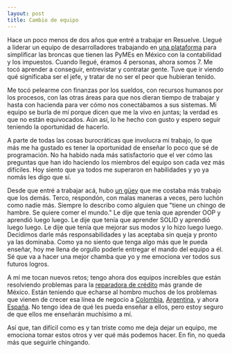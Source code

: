 ```yaml
---
layout: post
title: Cambio de equipo
---
```


Hace un poco menos de dos años que entré a trabajar en Resuelve. Llegué a
liderar un equipo de desarrolladores trabajando en [una plataforma][1] para
simplificar las broncas que tienen las PyMEs en México con la contabilidad y 
los impuestos. Cuando llegué, éramos 4 personas, ahora somos 7. Me tocó 
aprender a conseguir, entrevistar y contratar gente. Tuve que ir viendo qué 
significaba ser el jefe, y tratar de no ser el peor que hubieran tenido. 

Me tocó pelearme con finanzas por los sueldos, con recursos humanos por los
procesos, con las otras áreas para que nos dieran tiempo de trabajar y hasta 
con hacienda para ver cómo nos conectábamos a sus sistemas. Mi equipo se
burla de mí porque dicen que me la vivo en juntas; la verdad es que no están
equivocados. Aún así, lo he hecho con gusto y espero seguir teniendo la 
oportunidad de hacerlo.

A parte de todas las cosas burocráticas que involucra mi trabajo, lo que más me
ha gustado es tener la oportunidad de enseñar lo poco que sé de programación.
No ha habido nada más satisfactorio que el ver cómo las preguntas que han ido 
haciendo los miembros del equipo son cada vez más difíciles. Hoy siento que ya
todos me superaron en habilidades y yo ya nomás les digo que sí. 

Desde que entré a trabajar acá, hubo [un güey][2] que me costaba más trabajo 
que los demás. Terco, respondón, con malas maneras a veces, pero luchón como 
nadie más. Siempre lo describo como alguien que "tiene un chingo de hambre. Se
quiere comer el mundo." Le dije que tenía que aprender OOP y aprendió luego
luego. Le dije que tenía que aprender SOLID y aprendió luego luego. Le dije que
tenía que mejorar sus modos y lo hizo luego luego. Decidimos darle más
responsabilidades y las aceptaba sin queja y pronto ya las dominaba. Como ya no
siento que tenga algo más que le pueda enseñar, hoy me llena de orgullo poderle 
entregar el mando del equipo a él. Sé que va a hacer una mejor chamba que yo y
me emociona ver todos sus futuros logros.

A mí me tocan nuevos retos; tengo ahora dos equipos increíbles que están 
resolviendo problemas para la [reparadora de crédito][3] más grande de México.
Están teniendo que echarse al hombro muchos de los problemas que vienen de 
crecer esa línea de negocio a [Colombia][4], [Argentina][5], y ahora 
[España][6]. No tengo idea de qué les pueda enseñar a ellos, pero estoy seguro 
de que ellos me enseñarán muchísimo a mí. 

Así que, tan difícil como es y tan triste como me deja dejar un equipo, me
emociona tomar estos otros y ver qué más podemos hacer. En fin, no queda más
que seguirle chingando.

[1]: https://enconta.com
[2]: https://twitter.com/abuzzany
[3]: https://resuelvetudeuda.com
[4]: https://resuelvetudeuda.com.co
[5]: https://resolvetudeuda.com.ar
[6]: https://resuelvetudeuda.es
